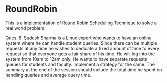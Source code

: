 # RoundRobin
This is a implementation of Round Robin Scheduling Technique to solve a real world problem.

Ques. 8. Sudesh Sharma is a Linux expert who wants to have an online system where he can
handle student queries. Since there can be multiple requests at any time he wishes to dedicate a
fixed amount of time to every request so that everyone gets a fair share of his time. He will log
into the system from 10am to 12am only. He wants to have separate requests queues for students
and faculty. Implement a strategy for the same. The summary at the end of the session should
include the total time he spent on handling queries and average query time.
